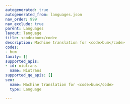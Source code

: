 ```yaml
---
autogenerated: true
autogenerated_from: languages.json
nav_order: 999
nav_exclude: true
parent: Languages
layout: language
title: <code>bum</code>
description: Machine translation for <code>bum</code>
codes:
- bum
family: []
supported_apis:
- id: niutrans
  name: Niutrans
supported_qe_apis: []
seo:
  name: Machine translation for <code>bum</code>
  type: Language

---
```


